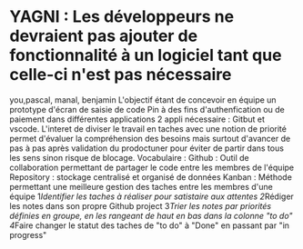# YAGNI : Les développeurs ne devraient pas ajouter de fonctionnalité à un logiciel tant que celle-ci n'est pas nécessaire
you,pascal, manal, benjamin 
L'objectif étant de concevoir en équipe un prototype d'écran de saisie de code Pin à des fins d'authenfication ou de paiement dans différentes applications 2 appli nécessaire : Gitbut et vscode. 
L'interet de diviser le travail en taches avec une notion de priorité permet d'évaluer la compréhension des besoins mais surtout d'avancer de pas à pas après validation du prodoctuner pour éviter de partir dans tous les sens sinon risque de blocage. 
Vocabulaire : 
Github : Outil de collaboration permettant de partager le code entre les membres de l'équipe
Repository : stockage centralisé et organisé de données
Kanban : Méthode permettant une meilleure gestion des taches entre les membres d'une équipe
1*Identifier les taches à réaliser pour satistaire aux attentes 
2*Rédiger les notes dans son propre Github project
3*Trier les notes par priorités définies en groupe, en les rangeant de haut en bas dans la colonne "to do"
4*Faire changer le statut des taches de "to do" à "Done" en passant par "in progress" 
